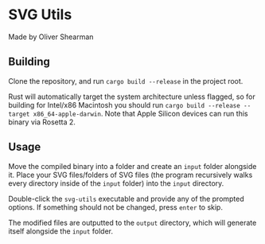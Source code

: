 # SVG Utils

Made by Oliver Shearman

## Building

Clone the repository, and run `cargo build --release` in the project root.

Rust will automatically target the system architecture unless flagged, so for building for Intel/x86 Macintosh you should run
`cargo build --release --target x86_64-apple-darwin`. Note that Apple Silicon devices can run this binary via Rosetta 2.

## Usage

Move the compiled binary into a folder and create an `input` folder alongside it. Place your SVG files/folders of SVG files (the program recursively walks every directory inside of the `input` folder) into the `input` directory.

Double-click the `svg-utils` executable and provide any of the prompted options. If something should not be changed, press `enter` to skip.

The modified files are outputted to the `output` directory, which will generate itself alongside the `input` folder.
